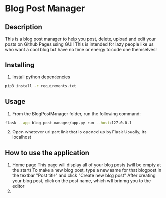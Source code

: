 # Blog Post Manager
## Description
This is a blog post manager to help you post, delete, upload and edit your posts on Github Pages using GUI! 
This is intended for lazy people like us who want a cool blog but have no time or energy to code one themselves!
## Installing
1) Install python dependencies
```sh
pip3 install -r requirements.txt
```

## Usage
1) From the BlogPostManager folder, run the following command:
```sh
flask --app blog-post-manager/app.py run --host=127.0.0.1
```

2) Open whatever url:port link that is opened up by Flask 
Usually, its localhost

## How to use the application
1) Home page
This page will display all of your blog posts (will be empty at the start) 
To make a new blog post, type a new name for that blogpost in the textbar 
"Post title" and click "Create new blog post" 
After creating your blog post, click on the post name, which will brinmg you to the editor
2) 